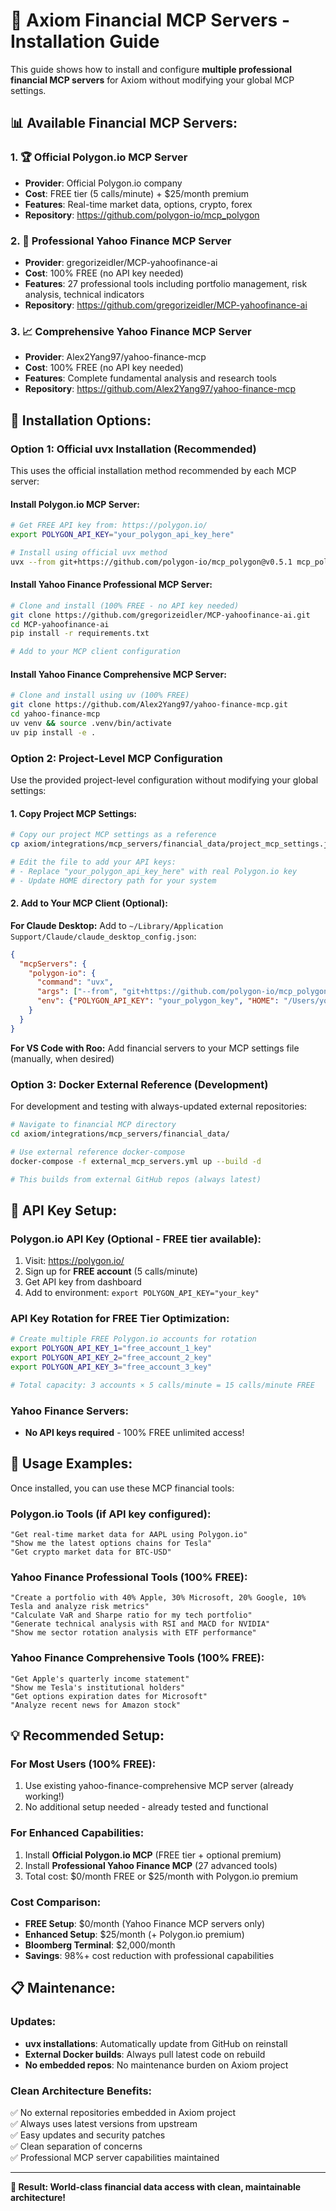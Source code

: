 # 🚀 Axiom Financial MCP Servers - Installation Guide

This guide shows how to install and configure **multiple professional financial MCP servers** for Axiom without modifying your global MCP settings.

## 📊 **Available Financial MCP Servers:**

### 1. 🏆 **Official Polygon.io MCP Server**
- **Provider**: Official Polygon.io company
- **Cost**: FREE tier (5 calls/minute) + $25/month premium
- **Features**: Real-time market data, options, crypto, forex
- **Repository**: https://github.com/polygon-io/mcp_polygon

### 2. 🚀 **Professional Yahoo Finance MCP Server**  
- **Provider**: gregorizeidler/MCP-yahoofinance-ai
- **Cost**: 100% FREE (no API key needed)
- **Features**: 27 professional tools including portfolio management, risk analysis, technical indicators
- **Repository**: https://github.com/gregorizeidler/MCP-yahoofinance-ai

### 3. 📈 **Comprehensive Yahoo Finance MCP Server**
- **Provider**: Alex2Yang97/yahoo-finance-mcp
- **Cost**: 100% FREE (no API key needed)  
- **Features**: Complete fundamental analysis and research tools
- **Repository**: https://github.com/Alex2Yang97/yahoo-finance-mcp

## 🔧 **Installation Options:**

### **Option 1: Official uvx Installation (Recommended)**

This uses the official installation method recommended by each MCP server:

#### **Install Polygon.io MCP Server:**
```bash
# Get FREE API key from: https://polygon.io/
export POLYGON_API_KEY="your_polygon_api_key_here"

# Install using official uvx method
uvx --from git+https://github.com/polygon-io/mcp_polygon@v0.5.1 mcp_polygon
```

#### **Install Yahoo Finance Professional MCP Server:**
```bash
# Clone and install (100% FREE - no API key needed)
git clone https://github.com/gregorizeidler/MCP-yahoofinance-ai.git
cd MCP-yahoofinance-ai
pip install -r requirements.txt

# Add to your MCP client configuration
```

#### **Install Yahoo Finance Comprehensive MCP Server:**
```bash
# Clone and install using uv (100% FREE)
git clone https://github.com/Alex2Yang97/yahoo-finance-mcp.git
cd yahoo-finance-mcp
uv venv && source .venv/bin/activate
uv pip install -e .
```

### **Option 2: Project-Level MCP Configuration**

Use the provided project-level configuration without modifying your global settings:

#### **1. Copy Project MCP Settings:**
```bash
# Copy our project MCP settings as a reference
cp axiom/integrations/mcp_servers/financial_data/project_mcp_settings.json ~/axiom_financial_mcp_settings.json

# Edit the file to add your API keys:
# - Replace "your_polygon_api_key_here" with real Polygon.io key
# - Update HOME directory path for your system
```

#### **2. Add to Your MCP Client (Optional):**

**For Claude Desktop:**
Add to `~/Library/Application Support/Claude/claude_desktop_config.json`:
```json
{
  "mcpServers": {
    "polygon-io": {
      "command": "uvx",
      "args": ["--from", "git+https://github.com/polygon-io/mcp_polygon@v0.5.1", "mcp_polygon"],
      "env": {"POLYGON_API_KEY": "your_polygon_key", "HOME": "/Users/your_username"}
    }
  }
}
```

**For VS Code with Roo:**
Add financial servers to your MCP settings file (manually, when desired)

### **Option 3: Docker External Reference (Development)**

For development and testing with always-updated external repositories:

```bash
# Navigate to financial MCP directory
cd axiom/integrations/mcp_servers/financial_data/

# Use external reference docker-compose  
docker-compose -f external_mcp_servers.yml up --build -d

# This builds from external GitHub repos (always latest)
```

## 🔑 **API Key Setup:**

### **Polygon.io API Key (Optional - FREE tier available):**
1. Visit: https://polygon.io/
2. Sign up for **FREE account** (5 calls/minute)
3. Get API key from dashboard
4. Add to environment: `export POLYGON_API_KEY="your_key"`

### **API Key Rotation for FREE Tier Optimization:**
```bash
# Create multiple FREE Polygon.io accounts for rotation
export POLYGON_API_KEY_1="free_account_1_key"
export POLYGON_API_KEY_2="free_account_2_key"  
export POLYGON_API_KEY_3="free_account_3_key"

# Total capacity: 3 accounts × 5 calls/minute = 15 calls/minute FREE
```

### **Yahoo Finance Servers:**
- **No API keys required** - 100% FREE unlimited access!

## 🎯 **Usage Examples:**

Once installed, you can use these MCP financial tools:

### **Polygon.io Tools (if API key configured):**
```
"Get real-time market data for AAPL using Polygon.io"
"Show me the latest options chains for Tesla" 
"Get crypto market data for BTC-USD"
```

### **Yahoo Finance Professional Tools (100% FREE):**
```
"Create a portfolio with 40% Apple, 30% Microsoft, 20% Google, 10% Tesla and analyze risk metrics"
"Calculate VaR and Sharpe ratio for my tech portfolio"
"Generate technical analysis with RSI and MACD for NVIDIA"
"Show me sector rotation analysis with ETF performance"
```

### **Yahoo Finance Comprehensive Tools (100% FREE):**  
```
"Get Apple's quarterly income statement"
"Show me Tesla's institutional holders"
"Get options expiration dates for Microsoft"
"Analyze recent news for Amazon stock"
```

## 💡 **Recommended Setup:**

### **For Most Users (100% FREE):**
1. Use existing yahoo-finance-comprehensive MCP server (already working!)
2. No additional setup needed - already tested and functional

### **For Enhanced Capabilities:**
1. Install **Official Polygon.io MCP** (FREE tier + optional premium)
2. Install **Professional Yahoo Finance MCP** (27 advanced tools)
3. Total cost: $0/month FREE or $25/month with Polygon.io premium

### **Cost Comparison:**
- **FREE Setup**: $0/month (Yahoo Finance MCP servers only)
- **Enhanced Setup**: $25/month (+ Polygon.io premium)
- **Bloomberg Terminal**: $2,000/month 
- **Savings**: 98%+ cost reduction with professional capabilities

## 📋 **Maintenance:**

### **Updates:**
- **uvx installations**: Automatically update from GitHub on reinstall
- **External Docker builds**: Always pull latest code on rebuild
- **No embedded repos**: No maintenance burden on Axiom project

### **Clean Architecture Benefits:**
✅ No external repositories embedded in Axiom project  
✅ Always uses latest versions from upstream  
✅ Easy updates and security patches  
✅ Clean separation of concerns  
✅ Professional MCP server capabilities maintained  

---

**🎯 Result: World-class financial data access with clean, maintainable architecture!**